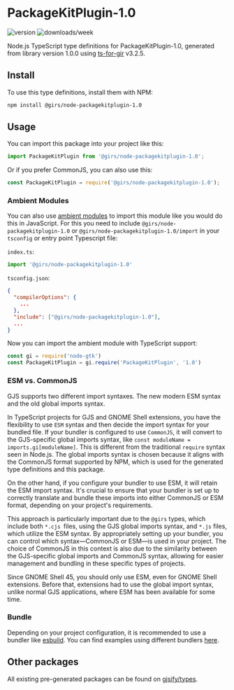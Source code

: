 
# PackageKitPlugin-1.0

![version](https://img.shields.io/npm/v/@girs/node-packagekitplugin-1.0)
![downloads/week](https://img.shields.io/npm/dw/@girs/node-packagekitplugin-1.0)


Node.js TypeScript type definitions for PackageKitPlugin-1.0, generated from library version 1.0.0 using [ts-for-gir](https://github.com/gjsify/ts-for-gir) v3.2.5.


## Install

To use this type definitions, install them with NPM:
```bash
npm install @girs/node-packagekitplugin-1.0
```

## Usage

You can import this package into your project like this:
```ts
import PackageKitPlugin from '@girs/node-packagekitplugin-1.0';
```

Or if you prefer CommonJS, you can also use this:
```ts
const PackageKitPlugin = require('@girs/node-packagekitplugin-1.0');
```

### Ambient Modules

You can also use [ambient modules](https://github.com/gjsify/ts-for-gir/tree/main/packages/cli#ambient-modules) to import this module like you would do this in JavaScript.
For this you need to include `@girs/node-packagekitplugin-1.0` or `@girs/node-packagekitplugin-1.0/import` in your `tsconfig` or entry point Typescript file:

`index.ts`:
```ts
import '@girs/node-packagekitplugin-1.0'
```

`tsconfig.json`:
```json
{
  "compilerOptions": {
    ...
  },
  "include": ["@girs/node-packagekitplugin-1.0"],
  ...
}
```

Now you can import the ambient module with TypeScript support: 

```ts
const gi = require('node-gtk')
const PackageKitPlugin = gi.require('PackageKitPlugin', '1.0')
```



### ESM vs. CommonJS

GJS supports two different import syntaxes. The new modern ESM syntax and the old global imports syntax.

In TypeScript projects for GJS and GNOME Shell extensions, you have the flexibility to use `ESM` syntax and then decide the import syntax for your bundled file. If your bundler is configured to use `CommonJS`, it will convert to the GJS-specific global imports syntax, like `const moduleName = imports.gi[moduleName]`. This is different from the traditional `require` syntax seen in Node.js. The global imports syntax is chosen because it aligns with the CommonJS format supported by NPM, which is used for the generated type definitions and this package.

On the other hand, if you configure your bundler to use ESM, it will retain the ESM import syntax. It's crucial to ensure that your bundler is set up to correctly translate and bundle these imports into either CommonJS or ESM format, depending on your project's requirements.

This approach is particularly important due to the `@girs` types, which include both `*.cjs `files, using the GJS global imports syntax, and `*.js` files, which utilize the ESM syntax. By appropriately setting up your bundler, you can control which syntax—CommonJS or ESM—is used in your project. The choice of CommonJS in this context is also due to the similarity between the GJS-specific global imports and CommonJS syntax, allowing for easier management and bundling in these specific types of projects.

Since GNOME Shell 45, you should only use ESM, even for GNOME Shell extensions. Before that, extensions had to use the global import syntax, unlike normal GJS applications, where ESM has been available for some time.

### Bundle

Depending on your project configuration, it is recommended to use a bundler like [esbuild](https://esbuild.github.io/). You can find examples using different bundlers [here](https://github.com/gjsify/ts-for-gir/tree/main/examples).

## Other packages

All existing pre-generated packages can be found on [gjsify/types](https://github.com/gjsify/types).


